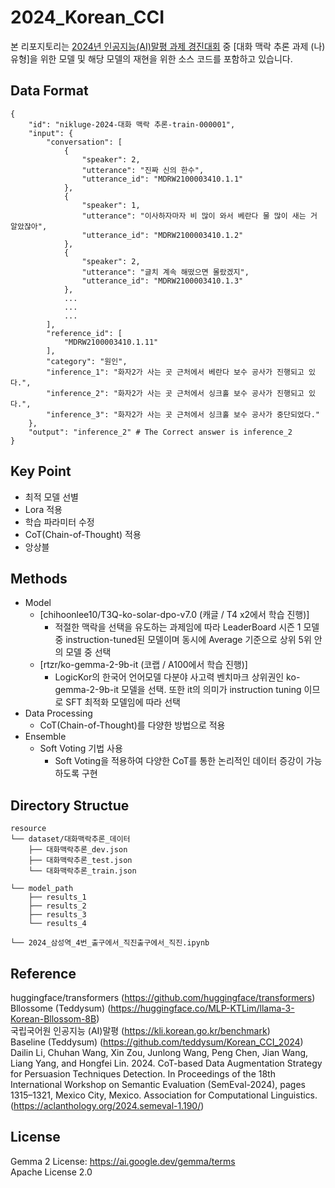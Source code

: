 # 2024_Korean_CCI
본 리포지토리는 [2024년 인공지능(AI)말평 과제 경진대회](https://kli.korean.go.kr/benchmark/taskOrdtm/taskList.do?taskOrdtmId=145&clCd=END_TASK&subMenuId=sub01) 중 [대화 맥락 추론 과제 (나)유형]을 위한 모델 및 해당 모델의 재현을 위한 소스 코드를 포함하고 있습니다.

## Data Format
```
{
    "id": "nikluge-2024-대화 맥락 추론-train-000001",
    "input": {
        "conversation": [
            {
                "speaker": 2,
                "utterance": "진짜 신의 한수",
                "utterance_id": "MDRW2100003410.1.1"
            },
            {
                "speaker": 1,
                "utterance": "이사하자마자 비 많이 와서 베란다 물 많이 새는 거 알았잖아",
                "utterance_id": "MDRW2100003410.1.2"
            },
            {
                "speaker": 2,
                "utterance": "글치 계속 해떴으면 몰랐겠지",
                "utterance_id": "MDRW2100003410.1.3"
            },
            ...
            ...
            ...
        ],
        "reference_id": [
            "MDRW2100003410.1.11"
        ],
        "category": "원인",
        "inference_1": "화자2가 사는 곳 근처에서 베란다 보수 공사가 진행되고 있다.",
        "inference_2": "화자2가 사는 곳 근처에서 싱크홀 보수 공사가 진행되고 있다.",
        "inference_3": "화자2가 사는 곳 근처에서 싱크홀 보수 공사가 중단되었다."
    },
    "output": "inference_2" # The Correct answer is inference_2
}
```
## Key Point
- 최적 모델 선별
- Lora 적용
- 학습 파라미터 수정
- CoT(Chain-of-Thought) 적용
- 앙상블

## Methods
- Model
    - [chihoonlee10/T3Q-ko-solar-dpo-v7.0 (캐글 / T4 x2에서 학습 진행)]  
        - 적절한 맥락을 선택을 유도하는 과제임에 따라 LeaderBoard 시즌 1 모델 중 instruction-tuned된 모델이며 동시에 Average 기준으로 상위 5위 안의 모델 중 선택  
    - [rtzr/ko-gemma-2-9b-it (코랩 / A100에서 학습 진행)]  
        - LogicKor의 한국어 언어모델 다분야 사고력 벤치마크 상위권인 ko-gemma-2-9b-it 모델을 선택. 또한 it의 의미가 instruction tuning 이므로 SFT 최적화 모델임에 따라 선택  
- Data Processing
    - CoT(Chain-of-Thought)를 다양한 방법으로 적용  
- Ensemble
    - Soft Voting 기법 사용
        - Soft Voting을 적용하여 다양한 CoT를 통한 논리적인 데이터 증강이 가능하도록 구현
     
## Directory Structue
```
resource
└── dataset/대화맥락추론_데이터
    ├── 대화맥락추론_dev.json
    ├── 대화맥락추론_test.json
    └── 대화맥락추론_train.json

└── model_path
    ├── results_1
    ├── results_2
    ├── results_3
    └── results_4

└── 2024_삼성역_4번_출구에서_직진출구에서_직진.ipynb
```

## Reference
huggingface/transformers (https://github.com/huggingface/transformers)  
Bllossome (Teddysum) (https://huggingface.co/MLP-KTLim/llama-3-Korean-Bllossom-8B)  
국립국어원 인공지능 (AI)말평 (https://kli.korean.go.kr/benchmark)  
Baseline (Teddysum) (https://github.com/teddysum/Korean_CCI_2024)  
Dailin Li, Chuhan Wang, Xin Zou, Junlong Wang, Peng Chen, Jian Wang, Liang Yang, and Hongfei Lin. 2024. CoT-based Data Augmentation Strategy for Persuasion Techniques Detection. In Proceedings of the 18th International Workshop on Semantic Evaluation (SemEval-2024), pages 1315–1321, Mexico City, Mexico. Association for Computational Linguistics.(https://aclanthology.org/2024.semeval-1.190/)  

## License  
Gemma 2 License: https://ai.google.dev/gemma/terms  
Apache License 2.0  
